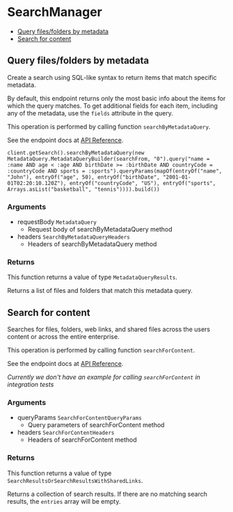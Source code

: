# SearchManager


- [Query files/folders by metadata](#query-files-folders-by-metadata)
- [Search for content](#search-for-content)

## Query files/folders by metadata

Create a search using SQL-like syntax to return items that match specific
metadata.

By default, this endpoint returns only the most basic info about the items for
which the query matches. To get additional fields for each item, including any
of the metadata, use the `fields` attribute in the query.

This operation is performed by calling function `searchByMetadataQuery`.

See the endpoint docs at
[API Reference](https://developer.box.com/reference/post-metadata-queries-execute-read/).

<!-- sample post_metadata_queries_execute_read -->
```
client.getSearch().searchByMetadataQuery(new MetadataQuery.MetadataQueryBuilder(searchFrom, "0").query("name = :name AND age < :age AND birthDate >= :birthDate AND countryCode = :countryCode AND sports = :sports").queryParams(mapOf(entryOf("name", "John"), entryOf("age", 50), entryOf("birthDate", "2001-01-01T02:20:10.120Z"), entryOf("countryCode", "US"), entryOf("sports", Arrays.asList("basketball", "tennis")))).build())
```

### Arguments

- requestBody `MetadataQuery`
  - Request body of searchByMetadataQuery method
- headers `SearchByMetadataQueryHeaders`
  - Headers of searchByMetadataQuery method


### Returns

This function returns a value of type `MetadataQueryResults`.

Returns a list of files and folders that match this metadata query.


## Search for content

Searches for files, folders, web links, and shared files across the
users content or across the entire enterprise.

This operation is performed by calling function `searchForContent`.

See the endpoint docs at
[API Reference](https://developer.box.com/reference/get-search/).

*Currently we don't have an example for calling `searchForContent` in integration tests*

### Arguments

- queryParams `SearchForContentQueryParams`
  - Query parameters of searchForContent method
- headers `SearchForContentHeaders`
  - Headers of searchForContent method


### Returns

This function returns a value of type `SearchResultsOrSearchResultsWithSharedLinks`.

Returns a collection of search results. If there are no matching
search results, the `entries` array will be empty.


